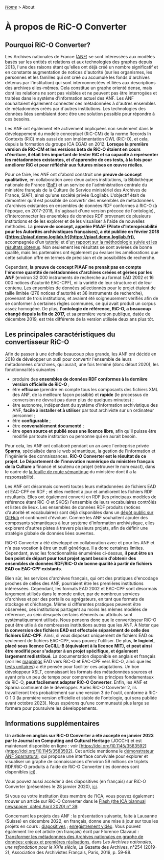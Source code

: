 [_Home_](index.html) > About

# À propos de RiC-O Converter

## Pourquoi RiC-O Converter?

Les Archives nationales de France ([ANF](http://www.archives-nationales.culture.gouv.fr/)) se sont intéressées aux modèles basés sur les entités et relations et aux 
technologies des graphes depuis 2013, l'une des raisons étant qu'elles ont déjà créé un nombre significatif et en 
constante augmentation de notices d'autorité (sur les organismes, les personnes et les familles qui ont créé ou accumulé les fonds
d'archives détenus par l'institution) qui sont interconnectées et liées aux descriptions des archives elles-mêmes. 
Cela constitue un graphe orienté dense, mais dont les relations ne sont pas visibles et ne 
peuvent pas être interrogées et traitées dans le système d'information actuel des ANF. Les ANF souhaitaient également 
connecter ces métadonnées à d'autres ensembles de métadonnées créés par d'autres institutions. Les technologies des 
données liées semblaient donc être une solution possible pour répondre à ces besoins.

Les ANF ont également été activement impliquées non seulement dans le développement du modèle conceptuel (RiC-CM) de la norme 
Records In Contexts (RiC) mais aussi de son implémentation OWL (RiC-O), et cela, depuis la formation du groupe ICA EGAD en 2012.
__Lorsque la première version de RiC-CM et les versions beta de RiC-O étaient en cours d'écriture, il était très important
de tester RiC et sa capacité à représenter les métadonnées existantes, et d'apprendre de ces tests, à la fois pour 
améliorer RiC et pour réfléchir aux futures mises en œuvre réelles__.

Pour ce faire, les ANF ont d'abord construit une __preuve de concept qualitative__, en collaboration avec deux autres 
institutions, la Bibliothèque nationale de France ([BnF](https://www.bnf.fr)) et un service de l'administration centrale du ministère français de la Culture 
(le Service ministériel des Archives de France, SIAF), ainsi qu'une société privée (Logilab). 
L'objectif était de démontrer qu'il est possible de convertir des ensembles de métadonnées d'archives existantes en 
ensembles de données RDF conformes à RiC-O (à l'époque, en 2017-2018, il s'agissait d'une version précoce de l'ontologie),
d'interconnecter les ensembles de données RDF provenant de plusieurs institutions et de les explorer et de les visualiser à 
l'aide de nouvelles méthodes. La __preuve de concept, appelée PIAAF (Pilote d'Interopérabilité pour les Autorités 
archivistiques françaises), a été publiée en février 2018 ([https://piaaf.demo.logilab.fr](https://piaaf.demo.logilab.fr))__, 
accompagnée d'un [tutoriel](https://piaaf.demo.logilab.fr/editorial/help) et d'[un rapport sur la méthodologie suivie et 
les résultats obtenus](https://piaaf.demo.logilab.fr/editorial/contexte-technique). Non seulement les résultats se sont avérées de bonne  
qualité, mais les partenaires ont également pu évaluer les améliorations que cette solution offre en termes de précision et 
de possibilités de recherche.

Cependant, __la preuve de concept PIAAF ne prenait pas en compte l'énorme quantité de métadonnées d'archives créées et 
gérées par les ANF__ (environ 32 000 instruments de recherche au format EAD 2002 et 16 000 notices d'autorité EAC-CPF), 
ni la variété de leur structure et de leur contenu. Les ensembles de données sélectionnés pour le projet 
étaient de taille limitée (276 notices d'autorité et 38 instruments de recherche), provenant de trois institutions, 
et avaient été soigneusement vérifiés afin de se conformer à certaines règles communes, ce qui avait produit un corpus assez 
homogène. De plus, __l'ontologie de référence, RiC-O, a beaucoup changé depuis la fin de 2017,__ et sa première version 
publique, datée de décembre 2019, est très différente de la version utilisée deux ans plus tôt.

## Les principales caractéristiques du convertisseur RiC-O

Afin de passer à une échelle beaucoup plus grande, les ANF ont décidé en 2018 de développer un outil pour convertir 
l'ensemble de leurs métadonnées d'archives, qui aurait, une fois terminé (donc début 2020), 
les fonctionnalités suivantes :

* produire des __ensembles de données RDF conformes à la dernière version officielle de RiC-O__ ;
* être __efficace__ (prendre en compte tous les composants des fichiers XML des ANF, de la meilleure façon possible) 
et __rapide__ (le processus de conversion ne devrait pas durer plus de quelques minutes) ;
* être autonome, indépendant du système d'information archivistique des ANF, __facile à installer et à utiliser__ 
par tout archiviste sur un ordinateur personnel ;
* être __configurable__ ;
* être __convenablement documenté__ ;
* être __open source et publié sous une licence libre__, 
afin qu'il puisse être modifié par toute institution ou personne qui en aurait besoin.

Pour cela, les ANF ont collaboré pendant un an avec l'entreprise privée __[Sparna](http://www.sparna.fr/)__, spécialisée dans le web sémantique, 
la gestion de l'information et l'ingénierie des connaissances. __RiC-O Converter est le résultat de ce projet__. 
__Le Département de l'innovation numérique du ministère français de la Culture__ a financé et soutenu ce projet (retrouver le nom exact), dans le 
cadre de [la feuille de route sémantique](https://www.enssib.fr/bibliotheque-numerique/documents/64776-feuille-de-route-strategique-metadonnees-culturelles-et-transition-web-3-0.pdf) du ministère dont il a la responsabilité.

Les ANF ont désormais converti toutes leurs métadonnées de fichiers EAD et EAC-CPF en RDF ; et elles mettent à jour et 
améliorent les fichiers RDF résultants. Elles ont également converti en RDF (les principaux modèles de référence étant
RiC-O et SKOS) l'ensemble de leurs vocabulaires contrôlés et listes de lieux. Les ensembles de données RDF produits 
(notices d'autorité et vocabulaires) sont déjà disponibles dans un [dépôt public sur GitHub](https://github.com/ArchivesNationalesFR/Referentiels) 
et continuent d'évoluer. 
Comme les ANF souhaitent ajouter des composants sémantiques à leur système d'information archivistique, elles explorent 
d'autres pistes à travers plusieurs projets, afin de définir une stratégie globale de données liées ouvertes.

RiC-O Converter a été développé en collaboration avec et pour les ANF et n'a pas vocation à être un outil 
générique. Il a donc certaines limites. Cependant, avec les fonctionnalités énumérées ci-dessus, __il peut être un bon 
point de départ pour tout projet ayant besoin d'obtenir des ensembles de données RDF/RiC-O de bonne qualité à partir 
de fichiers EAD ou EAC-CPF existants__.

Bien sûr, les services d'archives français, qui ont des pratiques d'encodage proches de celles des ANF, pourraient être 
les premières institutions intéressées. Cependant, les formats EAD 2002 et EAC-CPF sont désormais largement utilisés 
dans le monde entier, par de nombreux services d'archives et par des portails ou agrégateurs, en tant que formats de 
stockage et d'échange. Même si différentes pratiques peuvent être observées, ces institutions partagent au moins les 
mêmes modèles de référence, au sein desquels certains éléments ou attributs sont systématiquement utilisés. Nous 
pensons donc que le convertisseur RiC-O peut être utile à de nombreuses institutions autres que les ANF. À Noter que __la 
conversion des fichiers EAD est effectuée séparément de celle des fichiers EAC-CPF__. Ainsi, si vous disposez uniquement de 
fichiers EAD ou seulement de fichiers EAC-CPF, vous pouvez l'utiliser. De plus, __le logiciel, placé sous licence 
CeCILL-B (équivalent à la licence MIT), et peut ainsi être modifié pour s'adapter à un projet spécifique, et également 
largement redistribué__. La documentation disponible en anglais et français (voir les [mappings](https://archivesnationalesfr.github.io/rico-converter/Mappings.html) EAD vers RiC-O et EAC-CPF vers 
RiC-O, ainsi que les [tests unitaires](https://archivesnationalesfr.github.io/rico-converter/UnitTests.html)) a été pensée pour faciliter ces adaptations. Un bon développeur XSLT, connaissant les formats 
des métadonnées sources et ayant pris un peu de temps pour comprendre les principes fondamentaux de RiC-O, __peut 
facilement adapter RiC-O Converter__. Enfin, les ANF et Sparna continuent de le développer. 
Après RiC-O Converter 2, ils travailleront très probablement sur une version 3 de l'outil, 
conforme à RiC-O 1.0 (la première version officielle et stable de l'ontologie, qui sera publiée avant octobre 2023). 
Nous espérons qu'une communauté plus large se formera pour poursuivre les développements.

## Informations supplémentaires 

Un __article en anglais sur RiC-O Converter a été accepté en janvier 2023 par le Journal on Computing and Cultural 
Heritage__ (JOCCH) et est maintenant disponible en ligne : voir [https://doi.org/10.1145/3583592](https://doi.org/10.1145/3583592). 
Cet article mentionne le [démonstrateur ANF Sparnatural](https://sparna-git.github.io/sparnatural-demonstrateur-an/), 
qui propose une interface conviviale pour explorer et visualiser un graphe de connaissances d'environ 59 millions 
de triplets RDF/RiC-O produits à l'aide de RiC-O Converter (les données sont disponibles [ici](https://github.com/ArchivesNationalesFR/Sparnatural_prototype_data)).

Vous pouvez aussi accéder à des diapositives (en français) sur RiC-O Converter (présentées le 28 janvier 2020), 
[ici](https://f.hypotheses.org/wp-content/blogs.dir/2167/files/2020/02/20200128_4_RiCOConverter.pdf).


Si vous ou votre institution êtes membre de l'ICA, vous pouvez également trouver un article sur RiC-O Converter dans le 
[Flash (the ICA biannual newspaper, dated April 2020) n° 39](https://www.ica.org/en/flash).

Concernant les projets des ANF : la présentation suivante, faite à Lausanne (Suisse) en décembre 2022, 
en français, donne une mise à jour sur tous les projets en cours : [diapositives](https://enc.hal.science/hal-03957469) ; 
[enregistrement vidéo](https://rec.unil.ch/videos/florence-clavaud-ric-aux-archives-nationales-de-france-enjeux-realisation-perspectives/). 
Vous pouvez également lire cet article (en français) écrit par Florence Clavaud : 
[Transformer les métadonnées des Archives nationales en graphe de données: enjeux et premières réalisations](https://www.persee.fr/doc/gazar_0016-5522_2019_num_254_2_5857), 
dans _Les Archives nationales, une refondation pour le XXIe siècle_, La Gazette des Archives, n°254 (2019-2), 
Association des Archivistes Français, 
Paris, 2019, p. 59-88.
